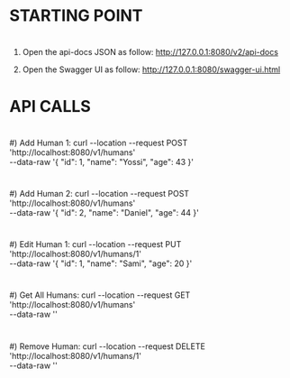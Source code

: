 
# ######################################################################################
#          STARTING POINT
# ######################################################################################

1) Open the api-docs JSON as follow:
http://127.0.0.1:8080/v2/api-docs

2) Open the Swagger UI as follow:
http://127.0.0.1:8080/swagger-ui.html



# ######################################################################################
#          API CALLS
# ######################################################################################

#)  Add Human 1:
curl --location --request POST 'http://localhost:8080/v1/humans' \
--data-raw '{
    "id": 1,
    "name": "Yossi",
    "age": 43
}'

# ######################################################################################

#)  Add Human 2:
curl --location --request POST 'http://localhost:8080/v1/humans' \
--data-raw '{
    "id": 2,
    "name": "Daniel",
    "age": 44
}'

# ######################################################################################

#)  Edit Human 1:
curl --location --request PUT 'http://localhost:8080/v1/humans/1' \
--data-raw '{
    "id": 1,
    "name": "Sami",
    "age": 20
}'

# ######################################################################################

#)  Get All Humans:
curl --location --request GET 'http://localhost:8080/v1/humans' \
--data-raw ''

# ######################################################################################


#)  Remove Human:
curl --location --request DELETE 'http://localhost:8080/v1/humans/1' \
--data-raw ''


# ######################################################################################






